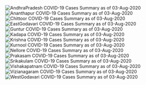 
<img src="https://deepuhub.github.io/COVID-19/GraphsGenerated/03-Aug-2020/Last24Hrs_AndhraPradesh_03-Aug-2020.jpg" alt="AndhraPradesh COVID-19 Cases Summary as of 03-Aug-2020">
 <br>
<img src="https://deepuhub.github.io/COVID-19/GraphsGenerated/03-Aug-2020/Last24Hrs_Ananthapur_03-Aug-2020.jpg" alt="Ananthapur COVID-19 Cases Summary as of 03-Aug-2020">
 <br>
<img src="https://deepuhub.github.io/COVID-19/GraphsGenerated/03-Aug-2020/Last24Hrs_Chittoor_03-Aug-2020.jpg" alt="Chittoor COVID-19 Cases Summary as of 03-Aug-2020">
 <br>
<img src="https://deepuhub.github.io/COVID-19/GraphsGenerated/03-Aug-2020/Last24Hrs_EastGodavari_03-Aug-2020.jpg" alt="EastGodavari COVID-19 Cases Summary as of 03-Aug-2020">
 <br>
<img src="https://deepuhub.github.io/COVID-19/GraphsGenerated/03-Aug-2020/Last24Hrs_Guntur_03-Aug-2020.jpg" alt="Guntur COVID-19 Cases Summary as of 03-Aug-2020">
 <br>
<img src="https://deepuhub.github.io/COVID-19/GraphsGenerated/03-Aug-2020/Last24Hrs_Kadapa_03-Aug-2020.jpg" alt="Kadapa COVID-19 Cases Summary as of 03-Aug-2020">
 <br>
<img src="https://deepuhub.github.io/COVID-19/GraphsGenerated/03-Aug-2020/Last24Hrs_Krishna_03-Aug-2020.jpg" alt="Krishna COVID-19 Cases Summary as of 03-Aug-2020">
 <br>
<img src="https://deepuhub.github.io/COVID-19/GraphsGenerated/03-Aug-2020/Last24Hrs_Kurnool_03-Aug-2020.jpg" alt="Kurnool COVID-19 Cases Summary as of 03-Aug-2020">
 <br>
<img src="https://deepuhub.github.io/COVID-19/GraphsGenerated/03-Aug-2020/Last24Hrs_Nellore_03-Aug-2020.jpg" alt="Nellore COVID-19 Cases Summary as of 03-Aug-2020">
 <br>
<img src="https://deepuhub.github.io/COVID-19/GraphsGenerated/03-Aug-2020/Last24Hrs_Prakasam_03-Aug-2020.jpg" alt="Prakasam COVID-19 Cases Summary as of 03-Aug-2020">
 <br>
<img src="https://deepuhub.github.io/COVID-19/GraphsGenerated/03-Aug-2020/Last24Hrs_Srikakulam_03-Aug-2020.jpg" alt="Srikakulam COVID-19 Cases Summary as of 03-Aug-2020">
 <br>
<img src="https://deepuhub.github.io/COVID-19/GraphsGenerated/03-Aug-2020/Last24Hrs_Vishakapatnam_03-Aug-2020.jpg" alt="Vishakapatnam COVID-19 Cases Summary as of 03-Aug-2020">
 <br>
<img src="https://deepuhub.github.io/COVID-19/GraphsGenerated/03-Aug-2020/Last24Hrs_Vizianagaram_03-Aug-2020.jpg" alt="Vizianagaram COVID-19 Cases Summary as of 03-Aug-2020">
 <br>
<img src="https://deepuhub.github.io/COVID-19/GraphsGenerated/03-Aug-2020/Last24Hrs_WestGodavari_03-Aug-2020.jpg" alt="WestGodavari COVID-19 Cases Summary as of 03-Aug-2020">
 <br> 